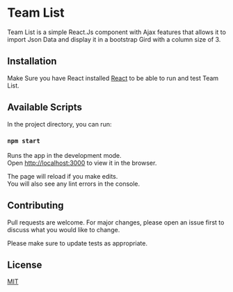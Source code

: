 # Team List

Team List is a simple React.Js component with Ajax features that allows it to import Json Data and display it in a bootstrap Gird with a column size of 3.

## Installation

Make Sure you have React installed [React](https://github.com/facebook/react) to be able to run and test Team List.

## Available Scripts

In the project directory, you can run:

### `npm start`

Runs the app in the development mode.<br>
Open [http://localhost:3000](http://localhost:3000) to view it in the browser.

The page will reload if you make edits.<br>
You will also see any lint errors in the console.

## Contributing

Pull requests are welcome. For major changes, please open an issue first to discuss what you would like to change.

Please make sure to update tests as appropriate.

## License

[MIT](https://choosealicense.com/licenses/mit/)
